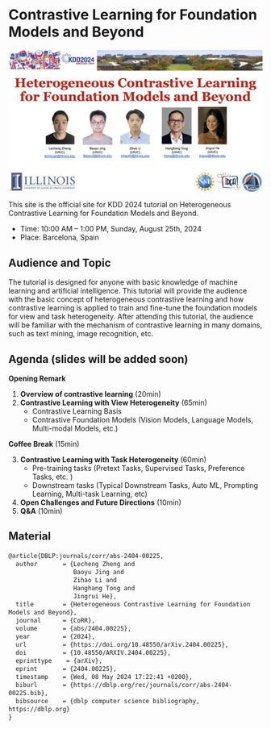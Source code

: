 # Contrastive Learning for Foundation Models and Beyond

![frontpage](authors.png)

This site is the official site for KDD 2024 tutorial on Heterogeneous Contrastive Learning for Foundation Models and Beyond.

- Time: 10:00 AM – 1:00 PM, Sunday, August 25th, 2024
- Place: Barcelona, Spain




## Audience and Topic
The tutorial is designed for anyone with basic knowledge of machine learning and artificial intelligence. This tutorial will provide the audience with the basic concept of heterogeneous contrastive learning and how contrastive learning is applied to train and fine-tune the foundation models for view and task heterogeneity. After attending this tutorial, the audience will be familiar with the mechanism of contrastive learning in many domains, such as text mining, image recognition, etc.


## Agenda (slides will be added soon)

**Opening Remark**

1. **Overview of contrastive learning** (20min)  
2. **Contrastive Learning with View Heterogeneity** (65min)  
    - Contrastive Learning Basis
    - Contrastive Foundation Models (Vision Models, Language Models,  Multi-modal Models, etc.)

  **Coffee Break** (15min)

3. **Contrastive Learning with Task Heterogeneity** (60min)  
    - Pre-training tasks (Pretext Tasks, Supervised Tasks, Preference Tasks, etc. )
    - Downstream tasks (Typical Downstream Tasks, Auto ML, Prompting Learning, Multi-task Learning, etc)
4. **Open Challenges and Future Directions** (10min)
5. **Q&A** (10min)


## Material
```
@article{DBLP:journals/corr/abs-2404-00225,
  author       = {Lecheng Zheng and
                  Baoyu Jing and
                  Zihao Li and
                  Hanghang Tong and
                  Jingrui He},
  title        = {Heterogeneous Contrastive Learning for Foundation Models and Beyond},
  journal      = {CoRR},
  volume       = {abs/2404.00225},
  year         = {2024},
  url          = {https://doi.org/10.48550/arXiv.2404.00225},
  doi          = {10.48550/ARXIV.2404.00225},
  eprinttype    = {arXiv},
  eprint       = {2404.00225},
  timestamp    = {Wed, 08 May 2024 17:22:41 +0200},
  biburl       = {https://dblp.org/rec/journals/corr/abs-2404-00225.bib},
  bibsource    = {dblp computer science bibliography, https://dblp.org}
}
```
